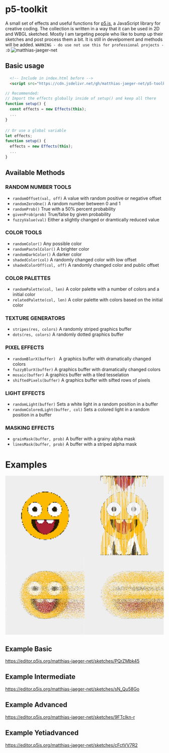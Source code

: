 # p5-toolkit
A small set of effects and useful functions for [p5.js](https://p5js.org/ "p5.js"),
a JavaScript library for creative coding. The collection is written in a way that it can
be used in 2D and WBGL sketched. Mostly I am targeting people who like to bump up their
sketches and post process them a bit. It is still in develpoment and methods will be added.
``` WARNING - do use not use this for professional projects - :D ```
![matthias-jaeger-net](cover.png)

## Basic usage
```html
  <!-- Include in index.html before -->
  <script src="https://cdn.jsdelivr.net/gh/matthias-jaeger-net/p5-toolkit@6e50c96c118203d0b43bbb33b8b406712ae7db14/dist/p5-global-effects.min.js"></script>
```
```javascript
// Recommended:
// Import the effects globally inside of setup() and keep all there
function setup() {
  const effects = new Effects(this);
  ...
}

// Or use a global variable
let effects;
function setup() {
  effects = new Effects(this);
  ...
}
```
## Available Methods

### RANDOM NUMBER TOOLS
- ```randomOffset(val, off)``` A value with random positive or negative offset
- ```randomZeroOne()``` A random number between 0 and 1
- ```randomProb()``` True with a 50% percent probability
- ```givenProb(prob)``` True/false by given probability
- ```fuzzyValue(val)``` Either a slightly changed or dramtically reduced value

### COLOR TOOLS
- ```randomColor()``` Any possible color
- ```randomPastelColor()``` A brighter color
- ```randomDarkColor()``` A darker color
- ```shadedColor(col)``` A randomly changed color with low offset
- ```shadedColorOff(col, off)``` A randomly changed color and public offset

### COLOR PALETTES
- ```randomPalette(col, len)``` A color palette with a number of colors and a initial color
- ```relatedPalette(col, len)``` A color palette with colors based on the initial color

### TEXTURE GENERATORS
- ```stripes(res, colors)``` A randomly striped graphics buffer
-  ```dots(res, colors)```  A randomly dotted graphics buffer

 ### PIXEL EFFECTS
- ```randomBlurX(buffer) ``` A graphics buffer with dramatically changed colors
- ```fuzzyBlurX(buffer)``` A graphics buffer with dramatically changed colors
- ```mosaic(buffer)``` A graphics buffer with a tiled tesselation
- ```shiftedPixels(buffer)``` A graphics buffer with sifted rows of pixels

### LIGHT EFFECTS
- ```randomLight(buffer)```  Sets a white light in a random position in a buffer
- ```randomColoredLight(buffer, col)``` Sets a colored light in a random position in a buffer

### MASKING EFFECTS
- ```grainMask(buffer, prob)``` A buffer with a grainy alpha mask
- ```linesMask(buffer, prob)``` A buffer with a striped alpha mask

# Examples

![matthias-jaeger-net-2](canvas.png)

## Example Basic
https://editor.p5js.org/matthias-jaeger-net/sketches/PQrZMbk45

## Example Intermediate
https://editor.p5js.org/matthias-jaeger-net/sketches/sN_Qu58Go

## Example Advanced
https://editor.p5js.org/matthias-jaeger-net/sketches/9FTcIkn-r

## Example Yetiadvanced
https://editor.p5js.org/matthias-jaeger-net/sketches/cFctVV7R2